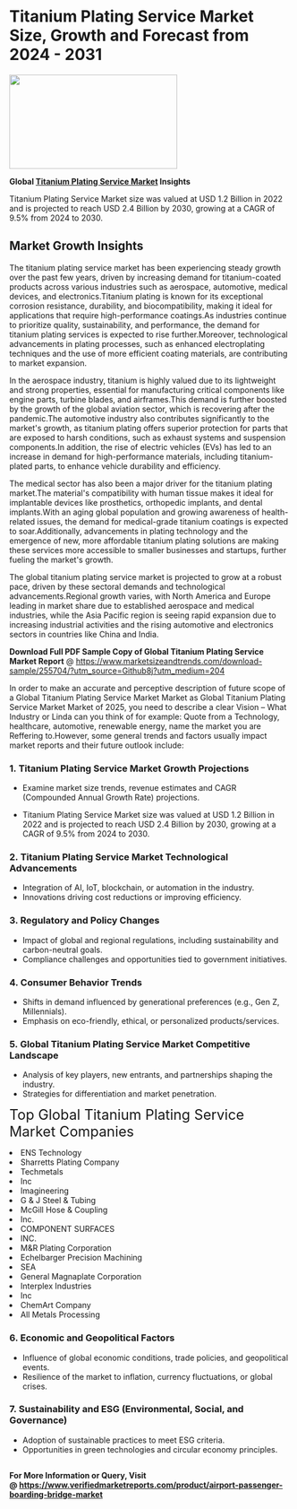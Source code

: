 <H1>Titanium Plating Service Market Size, Growth and Forecast from 2024 - 2031</H1><img class="aligncenter size-medium wp-image-584254" src="https://thirdeyenews.in/wp-content/uploads/2024/09/Global-Market-Research-300x168.jpeg" alt="" width="300" height="168" /><p><strong>Global&nbsp;<a href="https://www.marketsizeandtrends.com/download-sample/255704/?utm_source=Github8j?utm_medium=204">Titanium Plating Service Market</a> Insights</strong></p><p>Titanium Plating Service Market size was valued at USD 1.2 Billion in 2022 and is projected to reach USD 2.4 Billion by 2030, growing at a CAGR of 9.5% from 2024 to 2030.</p><p><h2>Market Growth Insights</h2> <p>The titanium plating service market has been experiencing steady growth over the past few years, driven by increasing demand for titanium-coated products across various industries such as aerospace, automotive, medical devices, and electronics.Titanium plating is known for its exceptional corrosion resistance, durability, and biocompatibility, making it ideal for applications that require high-performance coatings.As industries continue to prioritize quality, sustainability, and performance, the demand for titanium plating services is expected to rise further.Moreover, technological advancements in plating processes, such as enhanced electroplating techniques and the use of more efficient coating materials, are contributing to market expansion.</p> <p>In the aerospace industry, titanium is highly valued due to its lightweight and strong properties, essential for manufacturing critical components like engine parts, turbine blades, and airframes.This demand is further boosted by the growth of the global aviation sector, which is recovering after the pandemic.The automotive industry also contributes significantly to the market's growth, as titanium plating offers superior protection for parts that are exposed to harsh conditions, such as exhaust systems and suspension components.In addition, the rise of electric vehicles (EVs) has led to an increase in demand for high-performance materials, including titanium-plated parts, to enhance vehicle durability and efficiency.</p> <p>The medical sector has also been a major driver for the titanium plating market.The material's compatibility with human tissue makes it ideal for implantable devices like prosthetics, orthopedic implants, and dental implants.With an aging global population and growing awareness of health-related issues, the demand for medical-grade titanium coatings is expected to soar.Additionally, advancements in plating technology and the emergence of new, more affordable titanium plating solutions are making these services more accessible to smaller businesses and startups, further fueling the market's growth.</p> <p>The global titanium plating service market is projected to grow at a robust pace, driven by these sectoral demands and technological advancements.Regional growth varies, with North America and Europe leading in market share due to established aerospace and medical industries, while the Asia Pacific region is seeing rapid expansion due to increasing industrial activities and the rising automotive and electronics sectors in countries like China and India.</p> <p><span class=""><strong>Download Full PDF Sample Copy of Global Titanium Plating Service Market Report</strong> @ <a href="https://www.marketsizeandtrends.com/download-sample/255704/?utm_source=Github8j?utm_medium=204" target="_blank">https://www.marketsizeandtrends.com/download-sample/255704/?utm_source=Github8j?utm_medium=204</a></span></p><p>In order to make an accurate and perceptive description of future scope of a Global&nbsp;Titanium Plating Service Market Market as Global&nbsp;Titanium Plating Service Market Market of 2025, you need to describe a clear Vision &ndash; What Industry or Linda can you think of for example: Quote from a Technology, healthcare, automotive, renewable energy, name the market you are Reffering to.However, some general trends and factors usually impact market reports and their future outlook include:</p><h3>1.&nbsp;<strong>Titanium Plating Service Market Growth Projections</strong></h3><ul><li>Examine market size trends, revenue estimates and CAGR (Compounded Annual Growth Rate) projections.</li><li><p>Titanium Plating Service Market size was valued at USD 1.2 Billion in 2022 and is projected to reach USD 2.4 Billion by 2030, growing at a CAGR of 9.5% from 2024 to 2030.</p></li></ul><h3>2.&nbsp;<strong>Titanium Plating Service Market Technological Advancements</strong></h3><ul><li>Integration of AI, IoT, blockchain, or automation in the industry.</li><li>Innovations driving cost reductions or improving efficiency.</li></ul><h3>3.&nbsp;<strong>Regulatory and Policy Changes</strong></h3><ul><li>Impact of global and regional regulations, including sustainability and carbon-neutral goals.</li><li>Compliance challenges and opportunities tied to government initiatives.</li></ul><h3>4.&nbsp;<strong>Consumer Behavior Trends</strong></h3><ul><li>Shifts in demand influenced by generational preferences (e.g., Gen Z, Millennials).</li><li>Emphasis on eco-friendly, ethical, or personalized products/services.</li></ul><h3>5.&nbsp;<strong>Global Titanium Plating Service Market Competitive Landscape</strong></h3><ul><li>Analysis of key players, new entrants, and partnerships shaping the industry.</li><li>Strategies for differentiation and market penetration.</li></ul><p data-pm-slice="1 1 []"><span style="color: inherit; font-family: inherit; font-size: 25px;">Top Global Titanium Plating Service Market Companies</span></p><div class="" data-test-id=""><p><li>ENS Technology</li><li> Sharretts Plating Company</li><li> Techmetals</li><li> Inc</li><li> Imagineering</li><li> G & J Steel & Tubing</li><li> McGill Hose & Coupling</li><li> Inc.</li><li> COMPONENT SURFACES</li><li> INC.</li><li> M&R Plating Corporation</li><li> Echelbarger Precision Machining</li><li> SEA</li><li> General Magnaplate Corporation</li><li> Interplex Industries</li><li> Inc</li><li> ChemArt Company</li><li> All Metals Processing</li></p></div><h3>6.&nbsp;<strong>Economic and Geopolitical Factors</strong></h3><ul><li>Influence of global economic conditions, trade policies, and geopolitical events.</li><li>Resilience of the market to inflation, currency fluctuations, or global crises.</li></ul><h3>7.&nbsp;<strong>Sustainability and ESG (Environmental, Social, and Governance)</strong></h3><ul><li>Adoption of sustainable practices to meet ESG criteria.</li><li>Opportunities in green technologies and circular economy principles.</li></ul><h2><strong style="font-size: 14px;">For More Information or Query, Visit @&nbsp;</strong><a style="background-color: #ffffff; font-size: 14px;" href="https://www.marketsizeandtrends.com/report/titanium-plating-service-market/" target="_blank">https://www.verifiedmarketreports.com/product/airport-passenger-boarding-bridge-market</a></h2>